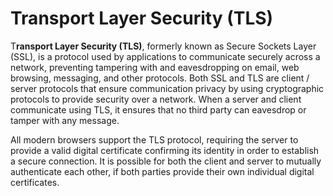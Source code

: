 # Transport Layer Security (TLS) 

T**ransport Layer Security (TLS)**, formerly known as Secure Sockets Layer (SSL), is a protocol used by applications to communicate securely across a network, preventing tampering with and eavesdropping on email, web browsing, messaging, and other protocols. Both SSL and TLS are client / server protocols that ensure communication privacy by using cryptographic protocols to provide security over a network. When a server and client communicate using TLS, it ensures that no third party can eavesdrop or tamper with any message.

All modern browsers support the TLS protocol, requiring the server to provide a valid digital certificate confirming its identity in order to establish a secure connection. It is possible for both the client and server to mutually authenticate each other, if both parties provide their own individual digital certificates.

